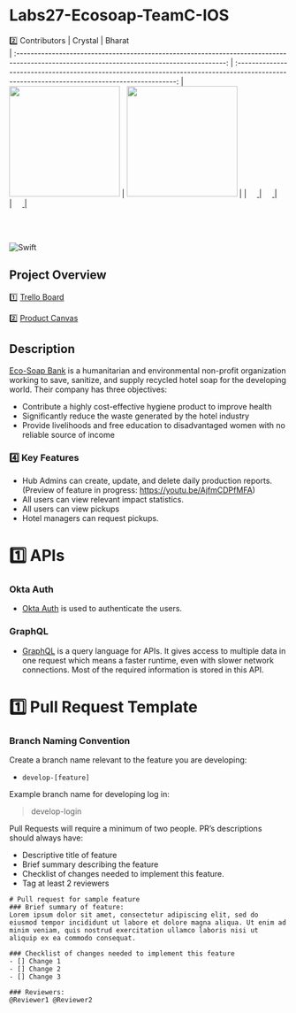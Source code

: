 # Labs27-Ecosoap-TeamC-IOS

2️⃣ Contributors
|                                                      Crystal                                                       |                                                       Bharat                                                                                          
 | :-----------------------------------------------------------------------------------------------------------------------------------------: | :-------------------------------------------------------------------------------------------------------------------------------------------: 
 | [<img src="https://avatars0.githubusercontent.com/u/54729577?s=400&u=a058895a366ef38e4c30c625f5bc0ca5503ad01e&v=4" width = "200" />](https://github.com/CrystalKnightCodes) | [<img src="https://avatars2.githubusercontent.com/u/57078122?s=400&u=00c03d223d2c7c8400bef2dea378606ec83085d7&v=4" width = "200" />](https://github.com/Bharatk2)           |
|                     [<img src="https://github.com/favicon.ico" width="15"> ](https://github.com/CrystalKnightCodes)                      |                   [<img src="https://github.com/favicon.ico" width="15"> ](https://github.com/Bharatk2)                   |      
 | [ <img src="https://static.licdn.com/sc/h/al2o9zrvru7aqj8e1x2rzsrca" width="15"> ](https://www.linkedin.com/in/crystal-knight-codes/) | [ <img src="https://static.licdn.com/sc/h/al2o9zrvru7aqj8e1x2rzsrca" width="15"> ](https://www.linkedin.com/in/bharat-kumar-0356541a4/) 

 <br>
 <br>

 ![Swift](https://img.shields.io/badge/Swift-Version%205.3-orange)
 
 ## Project Overview
 1️⃣ [Trello Board](https://trello.com/b/Q1gqZnCA/labs-27-ecosoap-team-c)
 
 2️⃣ [Product Canvas](https://whimsical.com/FHBUkJtoCuWF71Xia3jVZV)

<h2>Description</h2>



[Eco-Soap Bank](https://ecosoapbank.org) is a humanitarian and environmental non-profit organization working to save, sanitize, and supply recycled hotel soap for the developing world. Their company has three objectives:
   * Contribute a highly cost-effective hygiene product to improve health
   * Significantly reduce the waste generated by the hotel industry
   * Provide livelihoods and free education to disadvantaged women with no reliable source of income

### 4️⃣ Key Features
- Hub Admins can create, update, and delete daily production reports. (Preview of feature in progress: https://youtu.be/AjfmCDPfMFA)
- All users can view relevant impact statistics.
- All users can view pickups
- Hotel managers can request pickups.

# 1️⃣ APIs
### Okta Auth
- [Okta Auth](https://www.okta.com) is used to authenticate the users.

### GraphQL 
- [GraphQL](https://graphql.org) is a query language for APIs. It gives access to multiple data in one request which means a faster runtime, even with slower network connections. Most of the required information is stored in this API.

# 1️⃣ Pull Request Template

### Branch Naming Convention
Create a branch name relevant to the feature you are developing:  
- `develop-[feature]`  

Example branch name for developing log in:
> develop-login  

Pull Requests will require a minimum of two people.
PR’s descriptions should always have:

- Descriptive title of feature
- Brief summary describing the feature
- Checklist of changes needed to implement this feature.
- Tag at least 2 reviewers

```
# Pull request for sample feature
### Brief summary of feature:
Lorem ipsum dolor sit amet, consectetur adipiscing elit, sed do eiusmod tempor incididunt ut labore et dolore magna aliqua. Ut enim ad minim veniam, quis nostrud exercitation ullamco laboris nisi ut aliquip ex ea commodo consequat.

### Checklist of changes needed to implement this feature
- [] Change 1
- [] Change 2
- [] Change 3

### Reviewers: 
@Reviewer1 @Reviewer2
```
